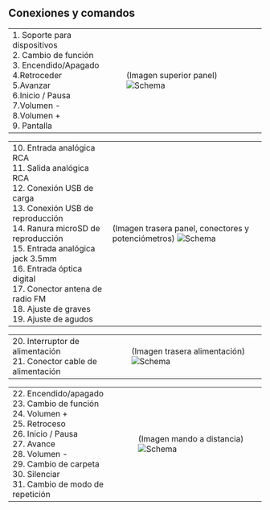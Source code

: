 ## Conexiones y comandos

| | |
|:-------|:-------|
| 1. Soporte para dispositivos <br>2. Cambio de función <br>3. Encendido/Apagado <br>4.Retroceder <br>5.Avanzar <br>6.Inicio / Pausa <br>7.Volumen - <br>8.Volumen +	 <br>9. Pantalla| (Imagen superior panel) ![Schema](http://static.energysistem.com/images/manuals/42677/56e82ab30f03f.jpg)|

| | |
|:-------|:-------|
| 10. Entrada analógica RCA <br>11. Salida analógica RCA <br>12. Conexión USB de carga <br>13. Conexión USB de reproducción <br>14. Ranura microSD de reproducción <br>15. Entrada analógica jack 3.5mm <br>16. Entrada óptica digital <br>17. Conector antena de radio FM <br>18. Ajuste de graves <br>19. Ajuste de agudos| (Imagen trasera panel, conectores y potenciómetros) ![Schema](http://static.energysistem.com/images/manuals/42677/56e82ab30f03f.jpg)|

| | |
|:-------|:-------|
| 20. Interruptor de alimentación <br>21. Conector cable de alimentación| (Imagen trasera alimentación) ![Schema](http://static.energysistem.com/images/manuals/42677/56e82ab30f03f.jpg)|

| | |
|:-------|:-------|
| 22. Encendido/apagado <br>23.  Cambio de función <br>24. Volumen + <br>25. Retroceso <br>26. Inicio / Pausa <br>27. Avance <br>28. Volumen  - <br>29. Cambio de carpeta <br>30. Silenciar <br>31. Cambio de modo de repetición| (Imagen mando a distancia) ![Schema](http://static.energysistem.com/images/manuals/42677/56e82ab30f03f.jpg)|

